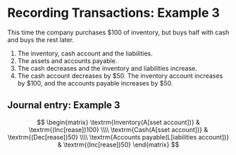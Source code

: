 
# Recording Transactions: Example 3

This time the company purchases $100 of inventory, but buys half with cash and buys the rest later.

1. The inventory, cash account and the liabilities.
2. The assets and accounts payable.
3. The cash decreases and the inventory and liabilities increase.
4. The cash account decreases by $50. The inventory account increases by $100, and the accounts payable increases by $50.

## Journal entry: Example 3
$$
\begin{matrix}
\textrm{Inventory(A[sset account])} 
& \textrm{(Inc[rease])100}
\\\\
\textrm{Cash(A[sset account])}
& \textrm{(Dec[rease])50}
\\\\
\textrm{Accounts payable(L[iabilities account])}
& \textrm{(Inc[rease])50}
\end{matrix}
$$